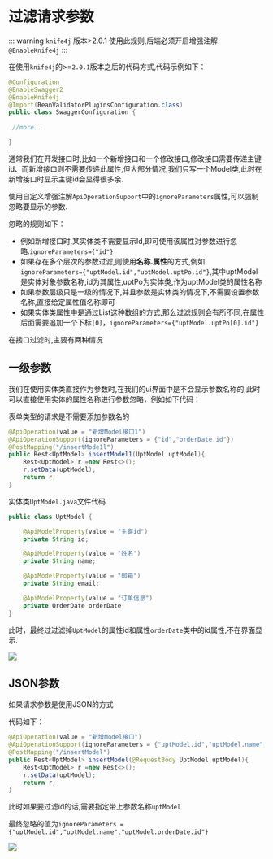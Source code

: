 # 过滤请求参数

::: warning
`knife4j` 版本>2.0.1 使用此规则,后端必须开启增强注解`@EnableKnife4j`
:::

在使用`knife4j`的>=`2.0.1`版本之后的代码方式,代码示例如下：
```java
@Configuration
@EnableSwagger2
@EnableKnife4j
@Import(BeanValidatorPluginsConfiguration.class)
public class SwaggerConfiguration {
    
 //more..

}
```


通常我们在开发接口时,比如一个新增接口和一个修改接口,修改接口需要传递主键id、而新增接口则不需要传递此属性,但大部分情况,我们只写一个Model类,此时在新增接口时显示主键id会显得很多余.

使用自定义增强注解`ApiOperationSupport`中的`ignoreParameters`属性,可以强制忽略要显示的参数.

忽略的规则如下：

- 例如新增接口时,某实体类不需要显示Id,即可使用该属性对参数进行忽略.`ignoreParameters={"id"}`
- 如果存在多个层次的参数过滤,则使用**名称.属性**的方式,例如 `ignoreParameters={"uptModel.id","uptModel.uptPo.id"}`,其中uptModel是实体对象参数名称,id为其属性,uptPo为实体类,作为uptModel类的属性名称
- 如果参数层级只是一级的情况下,并且参数是实体类的情况下,不需要设置参数名称,直接给定属性值名称即可
- 如果实体类属性中是通过List这种数组的方式,那么过滤规则会有所不同,在属性后面需要追加一个下标`[0]`，`ignoreParameters={"uptModel.uptPo[0].id"}`

在接口过滤时,主要有两种情况

## 一级参数

我们在使用实体类直接作为参数时,在我们的ui界面中是不会显示参数名称的,此时可以直接使用实体的属性名称进行参数忽略，例如如下代码：

表单类型的请求是不需要添加参数名的

```java
@ApiOperation(value = "新增Model接口1")
@ApiOperationSupport(ignoreParameters = {"id","orderDate.id"})
@PostMapping("/insertMode1l")
public Rest<UptModel> insertModel1(UptModel uptModel){
    Rest<UptModel> r =new Rest<>();
    r.setData(uptModel);
    return r;
}
```

实体类`UptModel.java`文件代码

```java
public class UptModel {

    @ApiModelProperty(value = "主键id")
    private String id;

    @ApiModelProperty(value = "姓名")
    private String name;

    @ApiModelProperty(value = "邮箱")
    private String email;

    @ApiModelProperty(value = "订单信息")
    private OrderDate orderDate;
}
```

此时，最终过过滤掉`UptModel`的属性id和属性`orderDate`类中的id属性,不在界面显示.

![](/images/ignore1.png)

## JSON参数

如果请求参数是使用JSON的方式

代码如下：

```java
@ApiOperation(value = "新增Model接口")
@ApiOperationSupport(ignoreParameters = {"uptModel.id","uptModel.name","uptModel.orderDate.id"})
@PostMapping("/insertModel")
public Rest<UptModel> insertModel(@RequestBody UptModel uptModel){
    Rest<UptModel> r =new Rest<>();
    r.setData(uptModel);
    return r;
}
```

此时如果要过滤id的话,需要指定带上参数名称`uptModel`

最终忽略的值为`ignoreParameters = {"uptModel.id","uptModel.name","uptModel.orderDate.id"}`

![](/images/ignore2.png)

